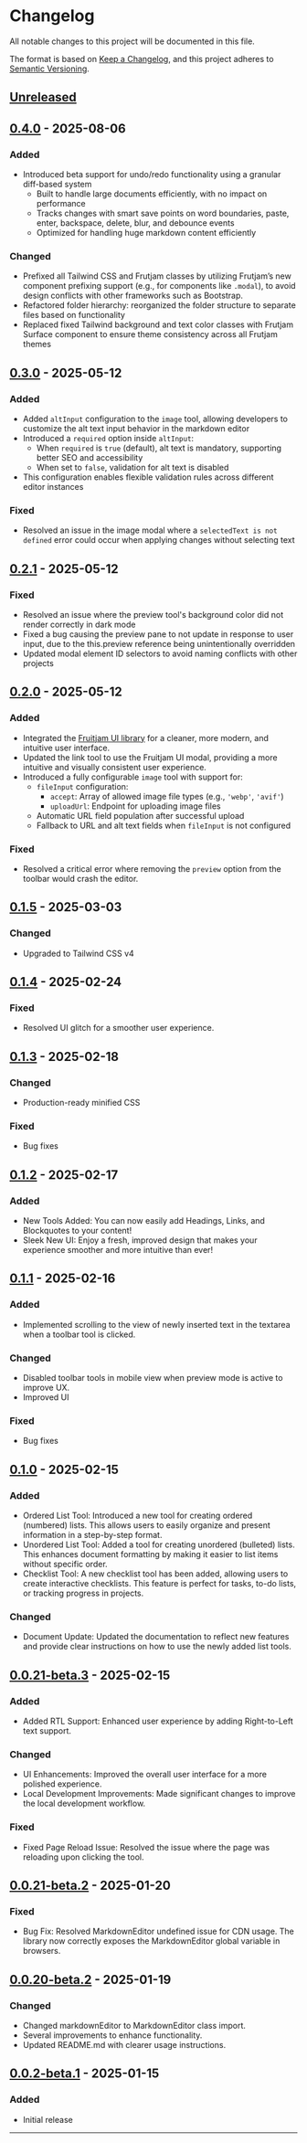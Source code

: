# Changelog

All notable changes to this project will be documented in this file.

The format is based on [Keep a Changelog](https://keepachangelog.com/en/1.1.0/),
and this project adheres to [Semantic Versioning](https://semver.org/spec/v2.0.0.html).

## [Unreleased]

## [0.4.0] - 2025-08-06

### Added

- Introduced beta support for undo/redo functionality using a granular diff-based system
  - Built to handle large documents efficiently, with no impact on performance
  - Tracks changes with smart save points on word boundaries, paste, enter, backspace, delete, blur, and debounce events
  - Optimized for handling huge markdown content efficiently

### Changed

- Prefixed all Tailwind CSS and Frutjam classes by utilizing Frutjam’s new component prefixing support (e.g., for components like `.modal`), to avoid design conflicts with other frameworks such as Bootstrap.
- Refactored folder hierarchy: reorganized the folder structure to separate files based on functionality
- Replaced fixed Tailwind background and text color classes with Frutjam Surface component to ensure theme consistency across all Frutjam themes 

## [0.3.0] - 2025-05-12

### Added

- Added `altInput` configuration to the `image` tool, allowing developers to customize the alt text input behavior in the markdown editor
- Introduced a `required` option inside `altInput`:
  - When `required` is `true` (default), alt text is mandatory, supporting better SEO and accessibility
  - When set to `false`, validation for alt text is disabled
- This configuration enables flexible validation rules across different editor instances

### Fixed

- Resolved an issue in the image modal where a `selectedText is not defined` error could occur when applying changes without selecting text

## [0.2.1] - 2025-05-12

### Fixed

- Resolved an issue where the preview tool's background color did not render correctly in dark mode
- Fixed a bug causing the preview pane to not update in response to user input, due to the this.preview reference being unintentionally overridden
- Updated modal element ID selectors to avoid naming conflicts with other projects

## [0.2.0] - 2025-05-12

### Added

- Integrated the [Fruitjam UI library](https://github.com/fruitjam/ui) for a cleaner, more modern, and intuitive user interface.
- Updated the link tool to use the Fruitjam UI modal, providing a more intuitive and visually consistent user experience.
- Introduced a fully configurable `image` tool with support for:
  - `fileInput` configuration:
    - `accept`: Array of allowed image file types (e.g., `'webp'`, `'avif'`)
    - `uploadUrl`: Endpoint for uploading image files
  - Automatic URL field population after successful upload
  - Fallback to URL and alt text fields when `fileInput` is not configured

### Fixed

- Resolved a critical error where removing the `preview` option from the toolbar would crash the editor.

## [0.1.5] - 2025-03-03

### Changed

- Upgraded to Tailwind CSS v4

## [0.1.4] - 2025-02-24

### Fixed

- Resolved UI glitch for a smoother user experience.

## [0.1.3] - 2025-02-18

### Changed

- Production-ready minified CSS

### Fixed

- Bug fixes

## [0.1.2] - 2025-02-17

### Added

- New Tools Added: You can now easily add Headings, Links, and Blockquotes to your content!
- Sleek New UI: Enjoy a fresh, improved design that makes your experience smoother and more intuitive than ever!

## [0.1.1] - 2025-02-16

### Added

- Implemented scrolling to the view of newly inserted text in the textarea when a toolbar tool is clicked.

### Changed

- Disabled toolbar tools in mobile view when preview mode is active to improve UX.
- Improved UI

### Fixed

- Bug fixes

## [0.1.0] - 2025-02-15

### Added

- Ordered List Tool: Introduced a new tool for creating ordered (numbered) lists. This allows users to easily organize and present information in a step-by-step format.
- Unordered List Tool: Added a tool for creating unordered (bulleted) lists. This enhances document formatting by making it easier to list items without specific order.
- Checklist Tool: A new checklist tool has been added, allowing users to create interactive checklists. This feature is perfect for tasks, to-do lists, or tracking progress in projects.

### Changed

- Document Update: Updated the documentation to reflect new features and provide clear instructions on how to use the newly added list tools.

## [0.0.21-beta.3] - 2025-02-15

### Added

- Added RTL Support: Enhanced user experience by adding Right-to-Left text support.

### Changed

- UI Enhancements: Improved the overall user interface for a more polished experience.
- Local Development Improvements: Made significant changes to improve the local development workflow.

### Fixed

- Fixed Page Reload Issue: Resolved the issue where the page was reloading upon clicking the tool.

## [0.0.21-beta.2] - 2025-01-20

### Fixed

- Bug Fix: Resolved MarkdownEditor undefined issue for CDN usage. The library now correctly exposes the MarkdownEditor global variable in browsers.

## [0.0.20-beta.2] - 2025-01-19

### Changed

- Changed markdownEditor to MarkdownEditor class import.
- Several improvements to enhance functionality.
- Updated README.md with clearer usage instructions.

## [0.0.2-beta.1] - 2025-01-15

### Added

- Initial release

---

[Unreleased]: https://github.com/nezanuha/markdown-text-editor/compare/v0.4.0...HEAD
[0.4.0]: https://github.com/nezanuha/markdown-text-editor/compare/v0.3.0...v0.4.0
[0.3.0]: https://github.com/nezanuha/markdown-text-editor/compare/v0.2.1...v0.3.0
[0.2.1]: https://github.com/nezanuha/markdown-text-editor/compare/v0.2.0...v0.2.1
[0.2.0]: https://github.com/nezanuha/markdown-text-editor/compare/v0.1.5...v0.2.0
[0.1.5]: https://github.com/nezanuha/markdown-text-editor/compare/v0.1.4...v0.1.5
[0.1.4]: https://github.com/nezanuha/markdown-text-editor/compare/v0.1.3...v0.1.4
[0.1.3]: https://github.com/nezanuha/markdown-text-editor/compare/v0.1.2...v0.1.3
[0.1.2]: https://github.com/nezanuha/markdown-text-editor/compare/v0.1.1...v0.1.2
[0.1.1]: https://github.com/nezanuha/markdown-text-editor/compare/v0.1.0...v0.1.1
[0.1.0]: https://github.com/nezanuha/markdown-text-editor/compare/v0.0.2-beta.1...v0.1.0
[0.0.2-beta.1]: https://github.com/nezanuha/markdown-text-editor/compare/0.0.21-beta.3...v0.0.2-beta.1
[0.0.21-beta.3]: https://github.com/nezanuha/markdown-text-editor/compare/0.0.21-beta.2...0.0.21-beta.3
[0.0.21-beta.2]: https://github.com/nezanuha/markdown-text-editor/compare/0.0.20-beta.2...0.0.21-beta.2
[0.0.20-beta.2]: https://github.com/nezanuha/markdown-text-editor/compare/0.0.2-beta.1...0.0.20-beta.2
[0.0.2-beta.1]: https://github.com/nezanuha/markdown-text-editor/releases/tag/0.0.2-beta.1